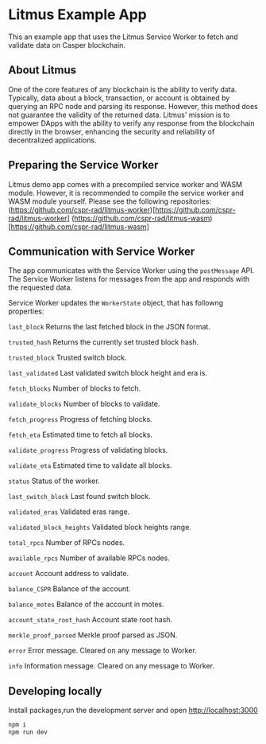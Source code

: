 # Litmus Example App

This an example app that uses the Litmus Service Worker to fetch and validate data on Casper blockchain.

## About Litmus

One of the core features of any blockchain is the ability to verify data. Typically, data about a block, transaction, or account is obtained by querying an RPC node and parsing its response. However, this method does not guarantee the validity of the returned data. Litmus' mission is to empower DApps with the ability to verify any response from the blockchain directly in the browser, enhancing the security and reliability of decentralized applications.

## Preparing the Service Worker

Litmus demo app comes with a precompiled service worker and WASM module. However, it is recommended to compile the service worker and WASM module yourself.
Please see the following repositories:
(https://github.com/cspr-rad/litmus-worker)[https://github.com/cspr-rad/litmus-worker]
(https://github.com/cspr-rad/litmus-wasm)[https://github.com/cspr-rad/litmus-wasm]

## Communication with Service Worker

The app communicates with the Service Worker using the `postMessage` API. The Service Worker listens for messages from
the app and responds with the requested data.

Service Worker updates the `WorkerState` object, that has followng properties:

`last_block`
Returns the last fetched block in the JSON format.

`trusted_hash`
Returns the currently set trusted block hash.

`trusted_block`
Trusted switch block.

`last_validated`
Last validated switch block height and era is.

`fetch_blocks`
Number of blocks to fetch.

`validate_blocks`
Number of blocks to validate.

`fetch_progress`
Progress of fetching blocks.

`fetch_eta`
Estimated time to fetch all blocks.

`validate_progress`
Progress of validating blocks.

`validate_eta`
Estimated time to validate all blocks.

`status`
Status of the worker.

`last_switch_block`
Last found switch block.

`validated_eras`
Validated eras range.

`validated_block_heights`
Validated block heights range.

`total_rpcs`
Number of RPCs nodes.

`available_rpcs`
Number of available RPCs nodes.

`account`
Account address to validate.

`balance_CSPR`
Balance of the account.

`balance_motes`
Balance of the account in motes.

`account_state_root_hash`
Account state root hash.

`merkle_proof_parsed`
Merkle proof parsed as JSON.

`error`
Error message. Cleared on any message to Worker.

`info`
Information message. Cleared on any message to Worker.

## Developing locally

Install packages,run the development server and open [http://localhost:3000](http://localhost:3000)

```bash
npm i
npm run dev
```
